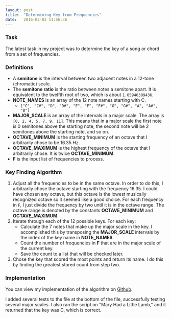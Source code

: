 ```yaml
---
layout: post
title:  "Determining Key from Frequencies"
date:   2016-02-03 11:56:36
---
```


### Task

The latest task in my project was to determine the key of a song or chord from a set of frequencies.

### Definitions
 - A **semitone** is the interval between two adjacent notes in a 12-tone (chromatic) scale.
 - The **semitone ratio** is the ratio between notes a semitone apart. It is equivalent to the twelfth root of two, which is about `1.05946309436`.
 - **NOTE_NAMES** is an array of the 12 note names starting with C.
	 - `["C", "C#", "D", "D#", "E", "F", "F#", "G", "G#", "A", "A#", "B"]`
 - **MAJOR_SCALE** is an array of the intervals in a major scale. The array is `[0, 2, 4, 5, 7, 9, 11]`. This means that in a major scale the first note is 0 semitones above the starting note, the second note will be 2 semitones above the starting note, and so on.
 - **OCTAVE_MINIMUM** is the starting frequency of an octave that I arbitrarily chose to be 16.35 Hz.
 - **OCTAVE_MAXIMUM** is the highest frequency of the octave that I arbitrarily chose. It is twice **OCTAVE_MINIMUM**.
 - **F** is the input list of frequencies to process.

### Key Finding Algorithm
1. Adjust all the frequencies to be in the same octave. In order to do this, I arbitrarily chose the octave starting with the frequency 16.35. I could have chosen any octave, but this octave is the lowest musically recognized octave so it seemed like a good choice. For each frequency in `F`, I just divide the frequency by two until it is in the octave range. The octave range is denoted by the constants **OCTAVE_MINIMUM** and **OCTAVE_MAXIMUM**.
2. Iterate through each of the 12 possible keys. For each key:
	- Calculate the 7 notes that make up the major scale in the key. I accomplished this by transposing the **MAJOR_SCALE** intervals by the index of the key name in **NOTE_NAMES**.
	- Count the number of frequencies in **F** that are in the major scale of the current key.
	- Save the count to a list that will be checked later.
3. Chose the key that scored the most points and return its name. I do this by finding the greatest stored count from step two.

### Implementation

You can view my implementation of the algorithm on [Github](https://github.com/ejmsoftware/algorithmic-musician/blob/master/keyfinder.py).

I added several tests to the file at the bottom of the file, successfully testing several major scales. I also ran the script on "Mary Had a Little Lamb," and it returned that the key was C, which is correct.
